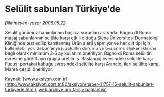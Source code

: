 # Selülit sabunları Türkiye'de

*Bilinmeyen-yazar 2006.05.22*

<font class="agenda2NewsSpot">
 Selülit günümüz hanımlarının başlıca sorunları arasında. Bagno di Roma masaj sabunlarının selülite karşı etkili olduğu Siena Üniversitesi Dermatoloji Kliniğinde test edilip kanıtlanmış
</font>
<font class="newsDetail">
 Ürün alerji yapmıyor ve her cilt tipi için kullanılabiliyor. Sabunlar yaş, selülitin durumu ve beslenme alışkanlıklarına bağlı olarak minimum 3-6 ay kullanım öneriliyor. Bagno di Roma selülitin evresine göre 3 ayrı grupta üretilmiş. Başlangıç evresindeki selülite karşı Fucus; portakal kabuğu evresindeki selülite karşı Arancio; ileri selülite karşı, Marea çeşidi öneriliyor.
</font>

Kaynak: [www.aksiyon.com.tr](http://www.aksiyon.com.tr:80/aksiyon/haber-11757-15-selulit-sabunlari-turkiyede.html), [web.archive.org (arşiv bağlantısı)](http://web.archive.org/web/20100816130459/http://www.aksiyon.com.tr:80/aksiyon/haber-11757-15-selulit-sabunlari-turkiyede.html)
